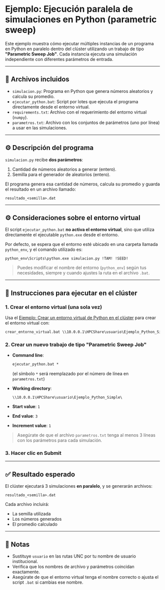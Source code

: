# Ejemplo: Ejecución paralela de simulaciones en Python (parametric sweep)

Este ejemplo muestra cómo ejecutar múltiples instancias de un programa en Python en paralelo dentro del clúster utilizando un trabajo de tipo **"Parametric Sweep Job"**. Cada instancia ejecuta una simulación independiente con diferentes parámetros de entrada.

---

## 📁 Archivos incluidos

- `simulacion.py`: Programa en Python que genera números aleatorios y calcula su promedio.
- `ejecutar_python.bat`: Script por lotes que ejecuta el programa directamente desde el entorno virtual.
- `requirements.txt`: Archivo con el requerimiento del entorno virtual (`numpy`).
- `parametros.txt`: Archivo con los conjuntos de parámetros (uno por línea) a usar en las simulaciones.

---

## ⚙️ Descripción del programa

`simulacion.py` recibe **dos parámetros**:
1. Cantidad de números aleatorios a generar (entero).
2. Semilla para el generador de aleatorios (entero).

El programa genera esa cantidad de números, calcula su promedio y guarda el resultado en un archivo llamado:

```
resultado_<semilla>.dat
```

---

## ⚙️ Consideraciones sobre el entorno virtual

El script `ejecutar_python.bat` **no activa el entorno virtual**, sino que utiliza directamente el ejecutable `python.exe` desde el entorno.

Por defecto, se espera que el entorno esté ubicado en una carpeta llamada `python_env`, y el comando utilizado es:

```
python_env\Scripts\python.exe simulacion.py !TAM! !SEED!
```

> Puedes modificar el nombre del entorno (`python_env`) según tus necesidades, siempre y cuando ajustes la ruta en el archivo `.bat`.

---

## 🚀 Instrucciones para ejecutar en el clúster

### 1. Crear el entorno virtual (una sola vez)

Usa el [Ejemplo: Crear un entorno virtual de Python en el clúster](../Ejemplo_Entorno_Virtual_Python/README.md) para crear el entorno virtual con:

```bat
crear_entorno_virtual.bat \\10.0.0.1\HPCShare\usuario\Ejemplo_Python_Simple\python_env requirements.txt
```

### 2. Crear un nuevo trabajo de tipo **"Parametric Sweep Job"**

- **Command line**:  
  ```bat
  ejecutar_python.bat *
  ```
  (el símbolo `*` será reemplazado por el número de línea en `parametros.txt`)

- **Working directory**:  
  ```
  \\10.0.0.1\HPCShare\usuario\Ejemplo_Python_Simple\
  ```

- **Start value**: `1`  
- **End value**: `3`  
- **Increment value**: `1`

> Asegúrate de que el archivo `parametros.txt` tenga al menos 3 líneas con los parámetros para cada simulación.

### 3. Hacer clic en **Submit**

---

## ✅ Resultado esperado

El clúster ejecutará 3 simulaciones **en paralelo**, y se generarán archivos:

```
resultado_<semilla>.dat
```

Cada archivo incluirá:

- La semilla utilizada
- Los números generados
- El promedio calculado

---

## 📌 Notas

- Sustituye `usuario` en las rutas UNC por tu nombre de usuario institucional.
- Verifica que los nombres de archivo y parámetros coincidan exactamente.
- Asegúrate de que el entorno virtual tenga el nombre correcto o ajusta el script `.bat` si cambias ese nombre.